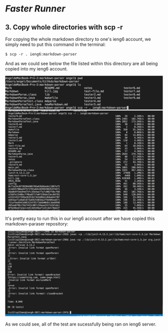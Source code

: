 # _**Faster Runner**_
## **3. Copy whole directories with scp -r**
For copying the whole markdown directory to one's ieng6 account, we simply need to put this command in the terminal:

```
$ scp -r . ieng6:markdown-parser 
```
And as we could see below the file listed within this directory are all being copied into my ieng6 account. 

![image](./lab3/3-1.jpg)
![image](./lab3/3-2.jpg)

It's pretty easy to run this in our ieng6 account after we have copied this markdown-paraser repository: 

![image](./lab3/3-3.jpg)

As we could see, all of the test are sucessfully being ran on ieng6 server. 

